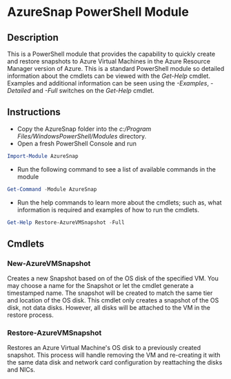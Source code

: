 # AzureSnap PowerShell Module

## Description

This is a PowerShell module that provides the capability to quickly create and restore snapshots to Azure Virtual Machines in the Azure Resource Manager version of Azure.  This is a standard PowerShell module so detailed information about the cmdlets can be viewed with the _Get-Help_ cmdlet.  Examples and additional information can be seen using the _-Examples_, _-Detailed_ and _-Full_ switches on the _Get-Help_ cmdlet.

## Instructions

* Copy the AzureSnap folder into the _c:/Program Files/WindowsPowerShell/Modules_ directory.
* Open a fresh PowerShell Console and run

```PowerShell
Import-Module AzureSnap 
```

* Run the following command to see a list of available commands in the module

```PowerShell
Get-Command -Module AzureSnap
```

* Run the help commands to learn more about the cmdlets; such as, what information is required and examples of how to run the cmdlets.

```PowerShell
Get-Help Restore-AzureVMSnapshot -Full
```

## Cmdlets

### New-AzureVMSnapshot

Creates a new Snapshot based on of the OS disk of the specified VM. You may choose a name for the Snapshot or let the cmdlet generate a timestamped name.  The snapshot will be created to match the same tier and location of the OS disk.
This cmdlet only creates a snapshot of the OS disk, not data disks.  However, all disks will be attached to the VM in the restore process.

### Restore-AzureVMSnapshot

Restores an Azure Virtual Machine's OS disk to a previously created snapshot.  This process will handle removing the VM and re-creating it with the same data disk and network card configuration by reattaching the disks and NICs.
